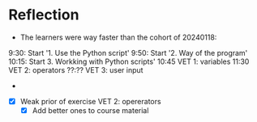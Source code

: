 # Reflection

- The learners were way faster than the cohort of 20240118:

9:30: Start '1. Use the Python script'
9:50: Start '2. Way of the program'
10:15: Start 3. Workking with Python scripts'
10:45 VET 1: variables
11:30 VET 2: operators
??:?? VET 3: user input

- 

- [x] Weak prior of exercise VET 2: opererators
  - [x] Add better ones to course material